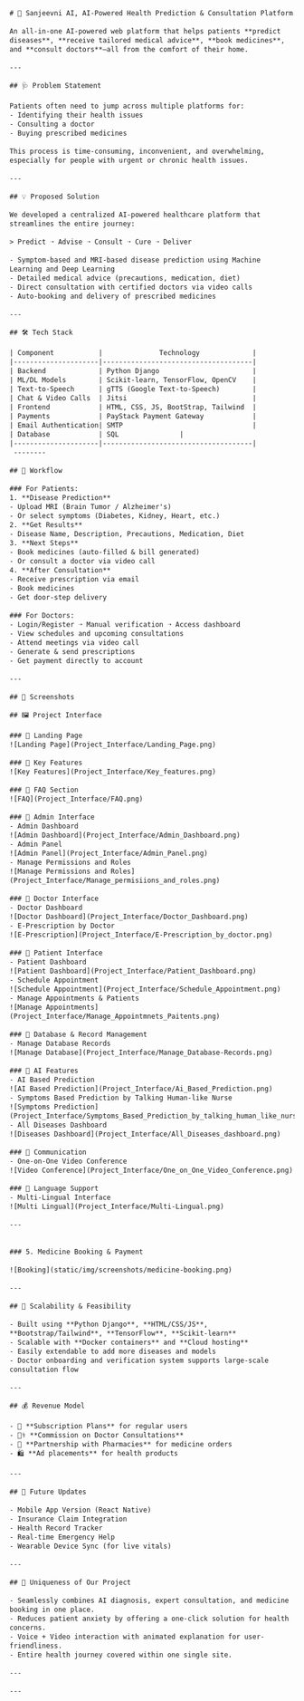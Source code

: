     # 🧠 Sanjeevni AI, AI-Powered Health Prediction & Consultation Platform

    An all-in-one AI-powered web platform that helps patients **predict diseases**, **receive tailored medical advice**, **book medicines**, and **consult doctors**—all from the comfort of their home.

    ---

    ## 🩺 Problem Statement

    Patients often need to jump across multiple platforms for:
    - Identifying their health issues
    - Consulting a doctor
    - Buying prescribed medicines

    This process is time-consuming, inconvenient, and overwhelming, especially for people with urgent or chronic health issues.

    ---

    ## 💡 Proposed Solution

    We developed a centralized AI-powered healthcare platform that streamlines the entire journey:

    > Predict ➝ Advise ➝ Consult ➝ Cure ➝ Deliver

    - Symptom-based and MRI-based disease prediction using Machine Learning and Deep Learning
    - Detailed medical advice (precautions, medication, diet)
    - Direct consultation with certified doctors via video calls
    - Auto-booking and delivery of prescribed medicines

    ---
    
    ## 🛠️ Tech Stack

    | Component           |              Technology             |
    |---------------------|-------------------------------------|
    | Backend             | Python Django                       |
    | ML/DL Models        | Scikit-learn, TensorFlow, OpenCV    |
    | Text-to-Speech      | gTTS (Google Text-to-Speech)        |
    | Chat & Video Calls  | Jitsi                               |
    | Frontend            | HTML, CSS, JS, BootStrap, Tailwind  |
    | Payments            | PayStack Payment Gateway            |
    | Email Authentication| SMTP                                |
    | Database            | SQL               |
    |---------------------|-------------------------------------|
     --------

    ## 🔁 Workflow

    ### For Patients:
    1. **Disease Prediction**
    - Upload MRI (Brain Tumor / Alzheimer's)
    - Or select symptoms (Diabetes, Kidney, Heart, etc.)
    2. **Get Results**
    - Disease Name, Description, Precautions, Medication, Diet
    3. **Next Steps**
    - Book medicines (auto-filled & bill generated)
    - Or consult a doctor via video call
    4. **After Consultation**
    - Receive prescription via email
    - Book medicines
    - Get door-step delivery

    ### For Doctors:
    - Login/Register ➝ Manual verification ➝ Access dashboard
    - View schedules and upcoming consultations
    - Attend meetings via video call
    - Generate & send prescriptions
    - Get payment directly to account

    ---

    ## 📸 Screenshots

    ## 🖼️ Project Interface

    ### 🔹 Landing Page
    ![Landing Page](Project_Interface/Landing_Page.png)

    ### 🔹 Key Features
    ![Key Features](Project_Interface/Key_features.png)

    ### 🔹 FAQ Section
    ![FAQ](Project_Interface/FAQ.png)

    ### 🔹 Admin Interface
    - Admin Dashboard  
    ![Admin Dashboard](Project_Interface/Admin_Dashboard.png)
    - Admin Panel  
    ![Admin Panel](Project_Interface/Admin_Panel.png)
    - Manage Permissions and Roles  
    ![Manage Permissions and Roles](Project_Interface/Manage_permisiions_and_roles.png)

    ### 🔹 Doctor Interface
    - Doctor Dashboard  
    ![Doctor Dashboard](Project_Interface/Doctor_Dashboard.png)
    - E-Prescription by Doctor  
    ![E-Prescription](Project_Interface/E-Prescription_by_doctor.png)

    ### 🔹 Patient Interface
    - Patient Dashboard  
    ![Patient Dashboard](Project_Interface/Patient_Dashboard.png)
    - Schedule Appointment  
    ![Schedule Appointment](Project_Interface/Schedule_Appointment.png)
    - Manage Appointments & Patients  
    ![Manage Appointments](Project_Interface/Manage_Appointmnets_Paitents.png)

    ### 🔹 Database & Record Management
    - Manage Database Records  
    ![Manage Database](Project_Interface/Manage_Database-Records.png)

    ### 🔹 AI Features
    - AI Based Prediction  
    ![AI Based Prediction](Project_Interface/Ai_Based_Prediction.png)
    - Symptoms Based Prediction by Talking Human-like Nurse  
    ![Symptoms Prediction](Project_Interface/Symptoms_Based_Prediction_by_talking_human_like_nurse.png)
    - All Diseases Dashboard  
    ![Diseases Dashboard](Project_Interface/All_Diseases_dashboard.png)

    ### 🔹 Communication
    - One-on-One Video Conference  
    ![Video Conference](Project_Interface/One_on_One_Video_Conference.png)

    ### 🔹 Language Support
    - Multi-Lingual Interface  
    ![Multi Lingual](Project_Interface/Multi-Lingual.png)

    ---


    ### 5. Medicine Booking & Payment

    ![Booking](static/img/screenshots/medicine-booking.png)

    ---

    ## 🚀 Scalability & Feasibility

    - Built using **Python Django**, **HTML/CSS/JS**, **Bootstrap/Tailwind**, **TensorFlow**, **Scikit-learn**
    - Scalable with **Docker containers** and **Cloud hosting**
    - Easily extendable to add more diseases and models
    - Doctor onboarding and verification system supports large-scale consultation flow

    ---

    ## 💰 Revenue Model

    - 💼 **Subscription Plans** for regular users
    - 🧑‍⚕️ **Commission on Doctor Consultations**
    - 💊 **Partnership with Pharmacies** for medicine orders
    - 🛍️ **Ad placements** for health products

    ---

    ## 🔮 Future Updates

    - Mobile App Version (React Native)
    - Insurance Claim Integration
    - Health Record Tracker
    - Real-time Emergency Help
    - Wearable Device Sync (for live vitals)

    ---

    ## 🧬 Uniqueness of Our Project

    - Seamlessly combines AI diagnosis, expert consultation, and medicine booking in one place.
    - Reduces patient anxiety by offering a one-click solution for health concerns.
    - Voice + Video interaction with animated explanation for user-friendliness.
    - Entire health journey covered within one single site.

    ---

    ---
